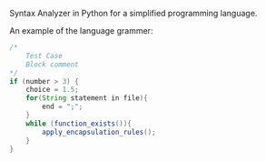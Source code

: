 Syntax Analyzer in Python for a simplified programming language. 

An example of the language grammer:
```java
/* 
    Test Case
    Block comment 
*/
if (number > 3) {
    choice = 1.5;
    for(String statement in file){
        end = ";";
    }
    while (function_exists()){
        apply_encapsulation_rules();
    }
}
```
